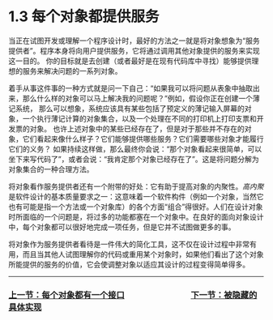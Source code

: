 # 1.3 每个对象都提供服务

当正在试图开发或理解一个程序设计时，最好的方法之一就是将对象想象为“服务提供者”。程序本身将向用户提供服务，它将通过调用其他对象提供的服务来实现这一目的。
你的目标就是去创建（或者最好是在现有代码库中寻找）能够提供理想的服务来解决问题的一系列对象。

着手从事这件事的一种方式就是问一下自己：“如果我可以将问题从表象中抽取出来，那么什么样的对象可以马上解决我的问题呢？”例如，假设你正在创建一个薄记系统，
那么可以想象，系统应该具有某些包括了预定义的薄记输入屏幕的对象，一个执行薄记计算的对象集合，以及一个处理在不同的打印机上打印支票和开发票的对象。
也许上述对象中的某些已经存在了，但是对于那些并不存在的对象，它们看起来像什么样子？它们能够提供哪些服务？它们需要哪些对象才能履行它们的义务？
如果持续这样做，那么最终你会说：“那个对象看起来很简单，可以坐下来写代码了”，或者会说：“我肯定那个对象已经存在了”。这是将问题分解为对象集合的一种合理方法。

将对象看作服务提供者还有一个附带的好处：它有助于提高对象的内聚性。*高内聚* 是软件设计的基本质量要求之一：这意味着一个软件构件（例如一个对象，当然它也有可能是指一个方法或一个对象库）的各个方面“组合”得很好。人们在设计对象时所面临的一个问题是，将过多的功能都塞在一个对象中。在良好的面向对象设计中，每个对象都可以很好地完成一项任务，但是它并不试图做更多的事。

将对象作为服务提供者看待是一件伟大的简化工具，这不仅在设计过程中非常有用，而且当其他人试图理解你的代码或重用某个对象时，如果他们看出了这个对象所能提供的服务的价值，它会使调整对象以适应其设计的过程变得简单得多。

---

### [上一节：每个对象都有一个接口](1.2_An_object_has_an_interface.md)　　　　　　　　[下一节：被隐藏的具体实现]()